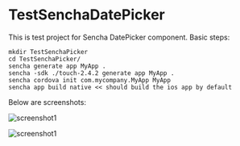 # TestSenchaDatePicker
This is test project for Sencha DatePicker component. Basic steps:

```
mkdir TestSenchaPicker
cd TestSenchaPicker/
sencha generate app MyApp .
sencha -sdk ./touch-2.4.2 generate app MyApp .
sencha cordova init com.mycompany.MyApp MyApp
sencha app build native << should build the ios app by default
```

Below are screenshots:

![screenshot1](http://i.imgur.com/oi5lE62.png)

![screenshot1](http://i.imgur.com/HPIisJe.png)
